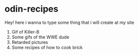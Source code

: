 # odin-recipes
Hey! here i wanna to type some thing that i will create at my site
1. Gif of Killer-B
2. Some gifs of the WWE dude
3. Retarded pictures
4. Some recipes of how to cook brick

